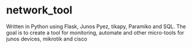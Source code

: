 # network_tool

Written in Python using Flask, Junos Pyez, tikapy, Paramiko and SQL.
The goal is to create a tool for monitoring, automate and other micro-tools for junos devices, mikrotik and cisco

